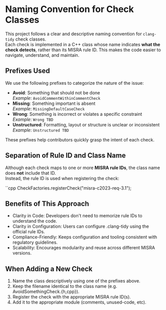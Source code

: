 # Naming Convention for Check Classes

This project follows a clear and descriptive naming convention for `clang-tidy` check classes.  
Each check is implemented in a C++ class whose name indicates **what the check detects**, rather than its MISRA rule ID. This makes the code easier to navigate, understand, and maintain.

## Prefixes Used

We use the following prefixes to categorize the nature of the issue:

- **Avoid**: Something that should not be done  
  _Example_: `AvoidCommentWithinCommentCheck`
- **Missing**: Something important is absent  
  _Example_: `MissingDefaultCaseCheck`
- **Wrong**: Something is incorrect or violates a specific constraint  
  _Example_: `Wrong TBD`
- **Unstructured**: Formatting, layout or structure is unclear or inconsistent  
  _Example_: `Unstructured TBD`

These prefixes help contributors quickly grasp the intent of each check.

## Separation of Rule ID and Class Name

Although each check maps to one or more **MISRA rule IDs**, the class name does **not** include that ID.  
Instead, the rule ID is used when registering the check:

``cpp
CheckFactories.registerCheck<AvoidCommentWithinCommentCheck>("misra-c2023-req-3.1");


## Benefits of This Approach

* Clarity in Code: Developers don't need to memorize rule IDs to understand the code.
* Clarity in Configuration: Users can configure .clang-tidy using the official rule IDs.
* Compliance-Friendly: Keeps configuration and tooling consistent with regulatory guidelines.
* Scalability: Encourages modularity and reuse across different MISRA versions.

## When Adding a New Check

1. Name the class descriptively using one of the prefixes above.
2. Keep the filename identical to the class name (e.g. AvoidSomethingCheck.{h,cpp}).
3. Register the check with the appropriate MISRA rule ID(s).
4. Add it to the appropriate module (comments, unused-code, etc).

